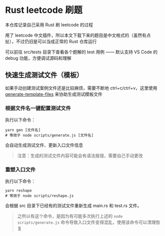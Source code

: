 # Rust leetcode 刷题

本仓库记录自己采用 Rust 刷 leetcode 的过程

用了 leetcode 中文插件，所以本文下载下来的题目是中文格式的（虽然有点扯），不过仍旧是可以当成正常的 Rust 仓库运行

可以前往 src/tests 目录下查看各个题解的 test 用例 —— 默认支持 VS Code 的 debug 功能，方便调试源码和理解

## 快速生成测试文件（模板）
如果手动创建测试案例文件还是比较麻烦，需要不断地 ctrl+c/ctrl+v，这里使用 [generate-template-files](https://github.com/codeBelt/generate-template-files/tree/master) 来协助生成测试模板文件

### 根据文件名一键配置测试文件
执行以下命令：
```shell
yarn gen [文件名]
# 等效于 node scripts/generate.js [文件名]
```

会自动生成测试文件、更新入口文件信息
> 注意：生成的测试文件内容可能会有语法报错，需要自己手动更改


### 重塑入口文件
执行以下命令：
```shell
yarn reshape
# 等效于 node scripts/reshape.js
```
会根据 src 目录下已经有的测试文件重新生成 main.rs 和 test.rs 文件。
> 之所以有这个命令，是因为有可能多次执行上述的 `node scripts/generate.js` 命令导致入口文件变得混乱，使用该命令可以清理恢复